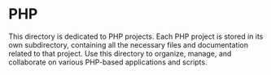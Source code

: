 # PHP
This directory is dedicated to PHP projects. Each PHP project is stored in its own subdirectory, containing all the necessary files and documentation related to that project. Use this directory to organize, manage, and collaborate on various PHP-based applications and scripts.
